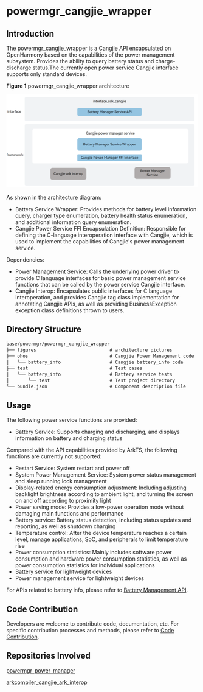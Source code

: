 # powermgr_cangjie_wrapper

## Introduction

The powermgr_cangjie_wrapper is a Cangjie API encapsulated on OpenHarmony based on the capabilities of the power management subsystem. Provides the ability to query battery status and charge-discharge status.The currently open power service Cangjie interface supports only standard devices.

**Figure 1** powermgr_cangjie_wrapper architecture

![](figures/powermgr_cangjie_wrapper_architecture_en.png)

As shown in the architecture diagram:

- Battery Service Wrapper: Provides methods for battery level information query, charger type enumeration, battery health status enumeration, and additional information query enumeration.
- Cangjie Power Service FFI Encapsulation Definition: Responsible for defining the C-language interoperation interface with Cangjie, which is used to implement the capabilities of Cangjie's power management service.

Dependencies:

- Power Management Service: Calls the underlying power driver to provide C language interfaces for basic power management service functions that can be called by the power service Cangjie interface.
- Cangjie Interop: Encapsulates public interfaces for C language interoperation, and provides Cangjie tag class implementation for annotating Cangjie APIs, as well as providing BusinessException exception class definitions thrown to users.

## Directory Structure

```
base/powermgr/powermgr_cangjie_wrapper
├── figures                           # architecture pictures
├── ohos                              # Cangjie Power Management code
│   └── battery_info                  # Cangjie battery_info code
├── test                              # Test cases
│   └── battery_info                  # Battery service tests
│       └── test                      # Test project directory
└── bundle.json                       # Component description file
```

## Usage

The following power service functions are provided:
- Battery Service: Supports charging and discharging, and displays information on battery and charging status

Compared with the API capabilities provided by ArkTS, the following functions are currently not supported:
- Restart Service: System restart and power off
- System Power Management Service: System power status management and sleep running lock management
- Display-related energy consumption adjustment: Including adjusting backlight brightness according to ambient light, and turning the screen on and off according to proximity light
- Power saving mode: Provides a low-power operation mode without damaging main functions and performance
- Battery service: Battery status detection, including status updates and reporting, as well as shutdown charging
- Temperature control: After the device temperature reaches a certain level, manage applications, SoC, and peripherals to limit temperature rise
- Power consumption statistics: Mainly includes software power consumption and hardware power consumption statistics, as well as power consumption statistics for individual applications
- Battery service for lightweight devices
- Power management service for lightweight devices

For APIs related to battery info, please refer to [Battery Management API](https://gitcode.com/openharmony-sig/arkcompiler_cangjie_ark_interop/blob/master/doc/API_Reference/source_en/apis/BasicServicesKit/cj-apis-battery_info.md).

## Code Contribution

Developers are welcome to contribute code, documentation, etc. For specific contribution processes and methods, please refer to [Code Contribution](https://gitcode.com/openharmony/docs/blob/master/en/contribute/code-contribution.md).

## Repositories Involved

[powermgr_power_manager](https://gitcode.com/openharmony/powermgr_power_manager/blob/master/README.md)

[arkcompiler_cangjie_ark_interop](https://gitcode.com/openharmony-sig/arkcompiler_cangjie_ark_interop/blob/master/README.md)